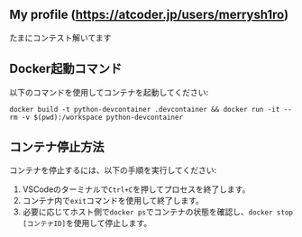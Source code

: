 ## My profile (https://atcoder.jp/users/merrysh1ro)
たまにコンテスト解いてます

## Docker起動コマンド
以下のコマンドを使用してコンテナを起動してください:
```
docker build -t python-devcontainer .devcontainer && docker run -it --rm -v $(pwd):/workspace python-devcontainer
```

## コンテナ停止方法
コンテナを停止するには、以下の手順を実行してください:
1. VSCodeのターミナルで`Ctrl+C`を押してプロセスを終了します。
2. コンテナ内で`exit`コマンドを使用して終了します。
3. 必要に応じてホスト側で`docker ps`でコンテナの状態を確認し、`docker stop [コンテナID]`を使用して停止します。

